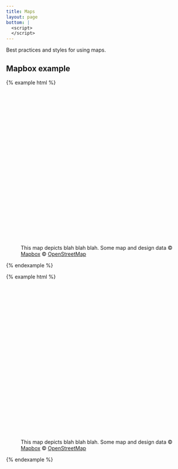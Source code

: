 ```yaml
---
title: Maps
layout: page
bottom: |
  <script>
  </script>
---
```


Best practices and styles for using maps.

## Mapbox example

{% example html %}
<script src="https://api.tiles.mapbox.com/mapbox-gl-js/v0.44.1/mapbox-gl.js"></script>
<link href="https://api.tiles.mapbox.com/mapbox-gl-js/v0.44.1/mapbox-gl.css" rel="stylesheet">

<figure>
  <div id="map" class="" style="height: 30em;"></div>

  <figcaption>
    This map depicts blah blah blah.  Some map and design data
    &copy; <a href="https://www.mapbox.com/about/maps/" target="_blank" rel="noopener">Mapbox</a>
    &copy; <a href="http://www.openstreetmap.org/about/" target="_blank" rel="noopener">OpenStreetMap</a>
  </figcaption>
</figure>

<script>
mapboxgl.accessToken = 'pk.eyJ1Ijoic2hhZG93ZmxhcmUiLCJhIjoiODRHdjBSWSJ9.lF4ymp-69zdGvZ5X4Tokzg';
var map = new mapboxgl.Map({
  container: 'map',
  style: 'mapbox://styles/shadowflare/cjfljh7oh6v6k2smuvb3jftac',
  center: [-93.191872, 44.960911],
  zoom: 9,
  attributionControl: false
});

var nav = new mapboxgl.NavigationControl();
map.addControl(nav, 'top-left');
</script>
{% endexample %}

{% example html %}
<script src="https://api.mapbox.com/mapbox.js/v3.1.1/mapbox.js"></script>
<link href="https://api.mapbox.com/mapbox.js/v3.1.1/mapbox.css" rel="stylesheet">

<figure>
  <div id="map-fallback" class="" style="height: 30em;"></div>

  <figcaption>
    This map depicts blah blah blah.  Some map and design data
    &copy; <a href="https://www.mapbox.com/about/maps/" target="_blank" rel="noopener">Mapbox</a>
    &copy; <a href="http://www.openstreetmap.org/about/" target="_blank" rel="noopener">OpenStreetMap</a>
  </figcaption>
</figure>

<script>
L.mapbox.accessToken = 'pk.eyJ1Ijoic2hhZG93ZmxhcmUiLCJhIjoiODRHdjBSWSJ9.lF4ymp-69zdGvZ5X4Tokzg';
var fallbackMap = L.mapbox.map('map-fallback', undefined, {
  attributionControl: false,
}).setView([44.960911, -93.191872], 9 + 1);
var styleLayer = L.mapbox.styleLayer('mapbox://styles/shadowflare/cjfljh7oh6v6k2smuvb3jftac')
    .addTo(fallbackMap);
</script>
{% endexample %}
